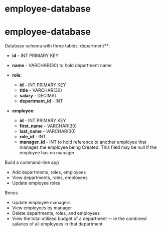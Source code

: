 # employee-database

# employee-database

Database schema with three tables:
department\*\*:

- **id** - INT PRIMARY KEY
- **name** - VARCHAR(30) to hold department name

- **role**:

  - **id** - INT PRIMARY KEY
  - **title** - VARCHAR(30)
  - **salary** - DECIMAL
  - **department_id** - INT

- **employee**:
  - **id** - INT PRIMARY KEY
  - **first_name** - VARCHAR(30)
  - **last_name** - VARCHAR(30)
  - **role_id** - INT
  - **manager_id** - INT to hold reference to another employee that manages the employee being Created. This field may be null if the employee has no manager

Build a command-line app

- Add departments, roles, employees
- View departments, roles, employees
- Update employee roles

Bonus

- Update employee managers
- View employees by manager
- Delete departments, roles, and employees
- View the total utilized budget of a department -- ie the combined salaries of all employees in that department
